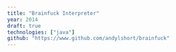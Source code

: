 ```yaml
---
title: "Brainfuck Interpreter"
year: 2014
draft: true
technologies: ["java"]
github: "https://www.github.com/andylshort/brainfuck"
---
```


